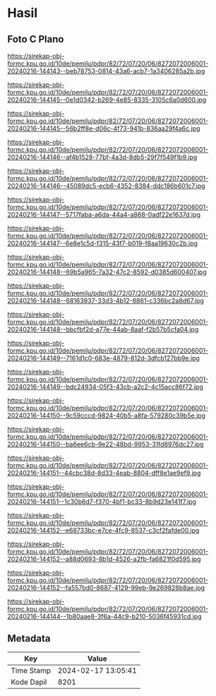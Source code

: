 # Hasil

## Foto C Plano

https://sirekap-obj-formc.kpu.go.id/10de/pemilu/pdpr/82/72/07/20/06/8272072006001-20240216-144143--beb78753-0814-43a6-acb7-1a3406285a2b.jpg

https://sirekap-obj-formc.kpu.go.id/10de/pemilu/pdpr/82/72/07/20/06/8272072006001-20240216-144145--0e1d0342-b269-4e85-8335-3105c6a0d600.jpg

https://sirekap-obj-formc.kpu.go.id/10de/pemilu/pdpr/82/72/07/20/06/8272072006001-20240216-144145--56b2ff8e-d06c-4f73-941b-836aa29f4a6c.jpg

https://sirekap-obj-formc.kpu.go.id/10de/pemilu/pdpr/82/72/07/20/06/8272072006001-20240216-144146--af4b1528-77bf-4a3d-8db5-29f7f549f1b9.jpg

https://sirekap-obj-formc.kpu.go.id/10de/pemilu/pdpr/82/72/07/20/06/8272072006001-20240216-144146--45089dc5-ecb6-4352-8384-ddc186b601c7.jpg

https://sirekap-obj-formc.kpu.go.id/10de/pemilu/pdpr/82/72/07/20/06/8272072006001-20240216-144147--5717faba-a6da-44a4-a868-0adf22e1637d.jpg

https://sirekap-obj-formc.kpu.go.id/10de/pemilu/pdpr/82/72/07/20/06/8272072006001-20240216-144147--6e8e1c5d-f315-43f7-b019-f8aa19630c2b.jpg

https://sirekap-obj-formc.kpu.go.id/10de/pemilu/pdpr/82/72/07/20/06/8272072006001-20240216-144148--69b5a965-7a32-47c2-8592-d0385d600407.jpg

https://sirekap-obj-formc.kpu.go.id/10de/pemilu/pdpr/82/72/07/20/06/8272072006001-20240216-144148--68163937-33d3-4b12-8861-c336bc2a8d67.jpg

https://sirekap-obj-formc.kpu.go.id/10de/pemilu/pdpr/82/72/07/20/06/8272072006001-20240216-144148--bbcfbf2d-a77e-44ab-8aaf-f2b57b5cfa04.jpg

https://sirekap-obj-formc.kpu.go.id/10de/pemilu/pdpr/82/72/07/20/06/8272072006001-20240216-144149--7161d1c0-683e-4879-812d-3dfcb127bb9e.jpg

https://sirekap-obj-formc.kpu.go.id/10de/pemilu/pdpr/82/72/07/20/06/8272072006001-20240216-144149--bdc24934-05f3-43cb-a2c2-4c15acc86f72.jpg

https://sirekap-obj-formc.kpu.go.id/10de/pemilu/pdpr/82/72/07/20/06/8272072006001-20240216-144150--9c59cccd-9824-40b5-a8fa-579280c39b5e.jpg

https://sirekap-obj-formc.kpu.go.id/10de/pemilu/pdpr/82/72/07/20/06/8272072006001-20240216-144150--ba6ee6cb-9e22-48bd-9953-31fd8976dc27.jpg

https://sirekap-obj-formc.kpu.go.id/10de/pemilu/pdpr/82/72/07/20/06/8272072006001-20240216-144151--44cbc38d-8d33-4eab-8804-dff8e1ae9ef9.jpg

https://sirekap-obj-formc.kpu.go.id/10de/pemilu/pdpr/82/72/07/20/06/8272072006001-20240216-144151--1c30b6d7-f370-4bf1-bc33-8b9d23e141f7.jpg

https://sirekap-obj-formc.kpu.go.id/10de/pemilu/pdpr/82/72/07/20/06/8272072006001-20240216-144152--e68733bc-e7ce-4fc9-8537-c3cf2fafde00.jpg

https://sirekap-obj-formc.kpu.go.id/10de/pemilu/pdpr/82/72/07/20/06/8272072006001-20240216-144152--a88d0693-8b1d-4526-a2fb-fa6821f0d595.jpg

https://sirekap-obj-formc.kpu.go.id/10de/pemilu/pdpr/82/72/07/20/06/8272072006001-20240216-144152--fa557bd0-8687-4129-99eb-9e269828b8ae.jpg

https://sirekap-obj-formc.kpu.go.id/10de/pemilu/pdpr/82/72/07/20/06/8272072006001-20240216-144144--1b80aae8-3f6a-44c9-b210-5036f45931cd.jpg


## Metadata

| Key        | Value               |
| ---------- | ------------------- |
| Time Stamp | 2024-02-17 13:05:41 |
| Kode Dapil | 8201                |



